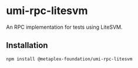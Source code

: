 # umi-rpc-litesvm

An RPC implementation for tests using LiteSVM.

## Installation

```sh
npm install @metaplex-foundation/umi-rpc-litesvm
```
